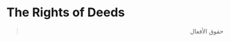 The Rights of Deeds
===================

<blockquote dir="rtl">
  <p>
حقوق الأفعال
  </p>
</blockquote>


